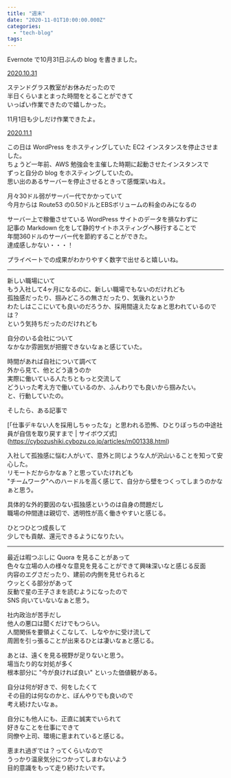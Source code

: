 ```yaml
---
title: "週末"
date: "2020-11-01T10:00:00.000Z"
categories: 
  - "tech-blog"
tags: 
---
```


Evernote で10月31日ぶんの blog を書きました。  

[2020.10.31](https://www.evernote.com/shard/s451/client/snv?noteGuid=5f73efb8-a651-ec53-32ea-c1bad81af93e&noteKey=a92c88e9051b7b085830b535aa8cfb7e&sn=https%3A%2F%2Fwww.evernote.com%2Fshard%2Fs451%2Fsh%2F5f73efb8-a651-ec53-32ea-c1bad81af93e%2Fa92c88e9051b7b085830b535aa8cfb7e&title=11%25E6%259C%2588_%25E6%258A%2580%25E8%25A1%2593NOTE)

ステンドグラス教室がお休みだったので  
半日くらいまとまった時間をとることができて  
いっぱい作業できたので嬉しかった。  

11月1日も少しだけ作業できたよ。  

[2020.11.1](https://www.evernote.com/shard/s451/client/snv?noteGuid=1998a867-459c-7b67-8304-39d0d177da37&noteKey=e98926e782c613d6667a95c7eca27b79&sn=https%3A%2F%2Fwww.evernote.com%2Fshard%2Fs451%2Fsh%2F1998a867-459c-7b67-8304-39d0d177da37%2Fe98926e782c613d6667a95c7eca27b79&title=2020.11.1)

この日は WordPress をホスティングしていた EC2 インスタンスを停止させました。  
ちょうど一年前、AWS 勉強会を主催した時期に起動させたインスタンスで  
ずっと自分の blog をホスティングしていたの。  
思い出のあるサーバーを停止させるときって感慨深いねえ。  

月々30ドル弱がサーバー代でかかっていて  
今月からは Route53 の0.50ドルとEBSボリュームの料金のみになるの  

サーバー上で稼働させている WordPress サイトのデータを損なわずに  
記事の Markdown 化をして静的サイトホスティングへ移行することで  
年間360ドルのサーバー代を節約することができた。  
達成感しかない・・・！  

プライベートでの成果がわかりやすく数字で出せると嬉しいね。  

---

新しい職場にいて  
もう入社して4ヶ月になるのに、新しい職場でもないのだけれども  
孤独感だったり、掴みどころの無さだったり、気後れというか  
わたしはここにいても良いのだろうか、採用間違えたなぁと思われているのでは？  
という気持ちだったのだけれども  

自分のいる会社について  
なかなか雰囲気が把握できないなぁと感じていた。  

時間があれば自社について調べて  
外から見て、他とどう違うのか  
実際に働いている人たちともっと交流して  
どういった考え方で働いているのか、ふんわりでも良いから掴みたい。  
と、行動していたの。  

そしたら、ある記事で

[「仕事デキない人を採用しちゃったな」と思われる恐怖、ひとりぼっちの中途社員が自信を取り戻すまで | サイボウズ式]
(https://cybozushiki.cybozu.co.jp/articles/m001338.html)

入社して孤独感に悩む人がいて、意外と同じような人が沢山いることを知って安心した。  
リモートだからかなぁ？と思っていたけれども  
"チームワーク"へのハードルを高く感じて、自分から壁をつくってしまうのかなぁと思う。  

具体的な外的要因のない孤独感というのは自身の問題だし  
職場の仲間達は親切で、透明性が高く働きやすいと感じる。  

ひとつひとつ成長して  
少しでも貢献、還元できるようになりたい。  

---

最近は暇つぶしに Quora を見ることがあって  
色々な立場の人の様々な意見を見ることができて興味深いなと感じる反面  
内容のエグさだったり、建前の内側を見せられると  
ウッとくる部分があって  
反動で星の王子さまを読むようになったので  
SNS 向いていないなぁと思う。  

社内政治が苦手だし  
他人の悪口は聞くだけでもつらい。  
人間関係を要領よくこなして、しなやかに受け流して  
周囲を引っ張ることが出来るひとは凄いなぁと感じる。  

あとは、遠くを見る視野が足りないと思う。  
場当たり的な対処が多く  
根本部分に "今が良ければ良い" といった価値観がある。  

自分は何が好きで、何をしたくて  
その目的は何なのかと、ぼんやりでも良いので  
考え続けたいなぁ。  

自分にも他人にも、正直に誠実でいられて  
好きなことを仕事にできて  
同僚や上司、環境に恵まれていると感じる。  

恵まれ過ぎでは？ってくらいなので  
うっかり温泉気分につかってしまわないよう  
目的意識をもって走り続けたいです。  
